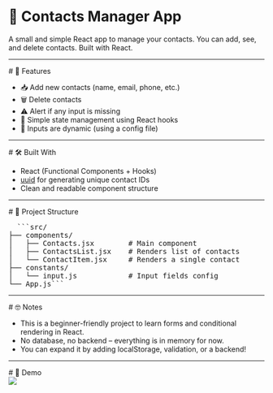 # 📒 Contacts Manager App
A small and simple React app to manage your contacts.
You can add, see, and delete contacts. Built with React.
<hr/>
# 🚀 Features
<ul>
  <li>📥 Add new contacts (name, email, phone, etc.)</li>
  <li>🗑️ Delete contacts</li>
  <li>⚠️ Alert if any input is missing</li>
  <li>🧠 Simple state management using React hooks</li>
  <li>📝 Inputs are dynamic (using a config file)</li>
</ul>
<hr/>
# 🛠️ Built With
<ul>
  <li>React (Functional Components + Hooks)</li>
  <li><a href="https://www.npmjs.com/package/uuid">uuid</a> for generating unique contact IDs</li>
  <li>Clean and readable component structure</li>
</ul>
<hr/>
# 📂 Project Structure
<pre>
  ```src/
├── components/
│   ├── Contacts.jsx        # Main component
│   ├── ContactsList.jsx    # Renders list of contacts
│   └── ContactItem.jsx     # Renders a single contact
├── constants/
│   └── input.js            # Input fields config
└── App.js```
</pre>
<hr/>
# 🤓 Notes
<ul>
  <li>This is a beginner-friendly project to learn forms and conditional rendering in React.</li>
  <li>No database, no backend – everything is in memory for now.</li>
  <li>You can expand it by adding localStorage, validation, or a backend!</li>
</ul>
<hr/>
# 📸 Demo
<br/>
<img src="https://github.com/developersaeid/contact-app/blob/main/Screenshot%202025-05-14%20115651.png?raw=true"/>





